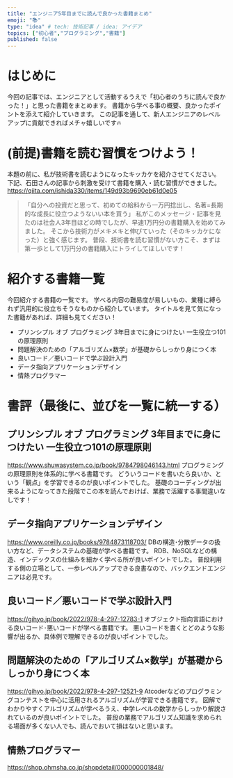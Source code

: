```yaml
---
title: "エンジニア5年目までに読んで良かった書籍まとめ"
emoji: "📚"
type: "idea" # tech: 技術記事 / idea: アイデア
topics: ["初心者","プログラミング","書籍"]
published: false
---
```

# はじめに
今回の記事では、エンジニアとして活動するうえで「初心者のうちに読んで良かった！」と思った書籍をまとめます。
書籍から学べる事の概要、良かったポイントを添えて紹介していきます。
この記事を通して、新人エンジニアのレベルアップに貢献できればメチャ嬉しいです🔥

# (前提)書籍を読む習慣をつけよう！
本題の前に、私が技術書を読むようになったキッカケを紹介させてください。
下記、石田さんの記事から刺激を受けて書籍を購入・読む習慣ができました。
https://qiita.com/ishida330/items/149d93b9690eb61d0e05

> 「自分への投資だと思って、初めての給料から一万円捻出し、名著=長期的な成長に役立つようないい本を買う」
私がこのメッセージ・記事を見たのは社会人3年目ほどの時でしたが、早速1万円分の書籍購入を始めてみました。
そこから技術力がメキメキと伸びていった（そのキッカケになった）と強く感じます。
普段、技術書を読む習慣がない方こそ、まずは第一歩として1万円分の書籍購入にトライしてほしいです！

# 紹介する書籍一覧
今回紹介する書籍の一覧です。
学べる内容の難易度が易しいもの、業種に縛られず汎用的に役立ちそうなものから紹介しています。
タイトルを見て気になった書籍があれば、詳細も見てください！

* プリンシプル オブ プログラミング 3年目までに身につけたい 一生役立つ101の原理原則
* 問題解決のための「アルゴリズム×数学」が基礎からしっかり身につく本
* 良いコード／悪いコードで学ぶ設計入門
* データ指向アプリケーションデザイン
* 情熱プログラマー

# 書評（最後に、並びを一覧に統一する）
## プリンシプル オブ プログラミング 3年目までに身につけたい 一生役立つ101の原理原則
https://www.shuwasystem.co.jp/book/9784798046143.html
プログラミングの原理原則を体系的に学べる書籍です。
どういうコードを書いたら良いか、という「観点」を学習できるのが良いポイントでした。
基礎のコーディングが出来るようになってきた段階でこの本を読んでおけば、業務で活躍する事間違いなしです！

## データ指向アプリケーションデザイン
https://www.oreilly.co.jp/books/9784873118703/
DBの構造･分散データの扱い方など、データシステムの基礎が学べる書籍です。
RDB、NoSQLなどの構造、インデックスの仕組みを細かく学べる所が良いポイントでした。
普段利用する側の立場として、一歩レベルアップできる良書なので、バックエンドエンジニアは必見です。

## 良いコード／悪いコードで学ぶ設計入門
https://gihyo.jp/book/2022/978-4-297-12783-1
オブジェクト指向言語における良いコード･悪いコードが学べる書籍です。
悪いコードを書くとどのような影響が出るか、具体例で理解できるのが良いポイントでした。

## 問題解決のための「アルゴリズム×数学」が基礎からしっかり身につく本
https://gihyo.jp/book/2022/978-4-297-12521-9
Atcoderなどのプログラミングコンテストを中心に活用されるアルゴリズムが学習できる書籍です。
図解でわかりやすくアルゴリズムが学べるうえ、中学レベルの数学からしっかり解説されているのが良いポイントでした。
普段の業務でアルゴリズム知識を求められる場面が多くない人でも、読んでおいて損はないと思います。

## 情熱プログラマー
https://shop.ohmsha.co.jp/shopdetail/000000001848/
